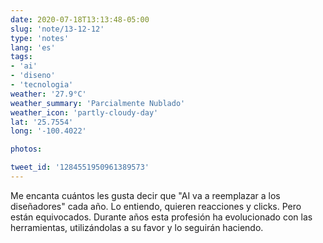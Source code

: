 ```yaml
---
date: 2020-07-18T13:13:48-05:00
slug: 'note/13-12-12'
type: 'notes'
lang: 'es'
tags:
- 'ai'
- 'diseno'
- 'tecnologia'
weather: '27.9°C'
weather_summary: 'Parcialmente Nublado'
weather_icon: 'partly-cloudy-day'
lat: '25.7554'
long: '-100.4022'

photos:

tweet_id: '1284551950961389573'
---
```

Me encanta cuántos les gusta decir que "AI va a reemplazar a los diseñadores" cada año. Lo entiendo, quieren reacciones y clicks. Pero están equivocados.
Durante años esta profesión ha evolucionado con las herramientas, utilizándolas a su favor y lo seguirán haciendo.    